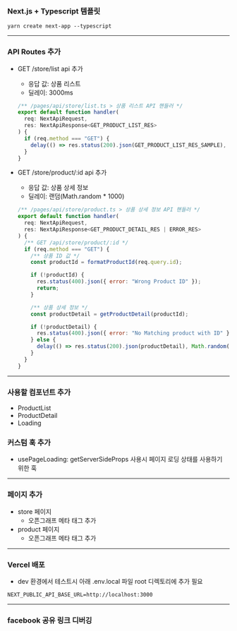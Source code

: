 ### Next.js + Typescript 템플릿

`yarn create next-app --typescript`

---

### API Routes 추가

- GET /store/list api 추가

  - 응답 값: 상품 리스트
  - 딜레이: 3000ms

  ```javascript
  /** /pages/api/store/list.ts > 상품 리스트 API 핸들러 */
  export default function handler(
    req: NextApiRequest,
    res: NextApiResponse<GET_PRODUCT_LIST_RES>
  ) {
    if (req.method === "GET") {
      delay(() => res.status(200).json(GET_PRODUCT_LIST_RES_SAMPLE), 3000);
    }
  }
  ```

- GET /store/product/:id api 추가

  - 응답 값: 상품 상세 정보
  - 딜레이: 랜덤(Math.random \* 1000)

  ```javascript
  /** /pages/api/store/product.ts > 상품 상세 정보 API 핸들러 */
  export default function handler(
    req: NextApiRequest,
    res: NextApiResponse<GET_PRODUCT_DETAIL_RES | ERROR_RES>
  ) {
    /** GET /api/store/product/:id */
    if (req.method === "GET") {
      /** 상품 ID 값 */
      const productId = formatProductId(req.query.id);

      if (!productId) {
        res.status(400).json({ error: "Wrong Product ID" });
        return;
      }

      /** 상품 상세 정보 */
      const productDetail = getProductDetail(productId);

      if (!productDetail) {
        res.status(400).json({ error: "No Matching product with ID" });
      } else {
        delay(() => res.status(200).json(productDetail), Math.random() * 1000);
      }
    }
  }
  ```

---

### 사용할 컴포넌트 추가

- ProductList
- ProductDetail
- Loading

### 커스텀 훅 추가

- usePageLoading: getServerSideProps 사용시 페이지 로딩 상태를 사용하기 위한 훅

---

### 페이지 추가

- store 페이지
  - 오픈그래프 메타 태그 추가
- product 페이지
  - 오픈그래프 메타 태그 추가

---

### Vercel 배포

- dev 환경에서 테스트시 아래 .env.local 파일 root 디렉토리에 추가 필요

```
NEXT_PUBLIC_API_BASE_URL=http://localhost:3000
```

---

### facebook 공유 링크 디버깅
